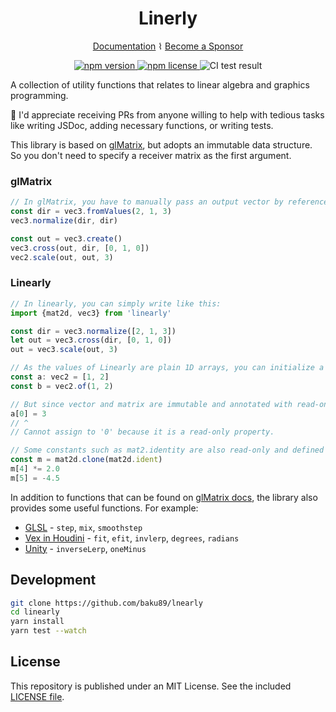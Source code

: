 <div align="center">
<h1>Linerly</h1>

<a href="https://baku89.github.io/linearly/">Documentation</a> ⌇ <a href="https://github.com/sponsors/baku89">Become a Sponsor</a>

<p>
  <a href="https://www.npmjs.org/package/linearly">
    <img src="https://img.shields.io/npm/v/linearly.svg?style=flat" alt="npm version">
  </a>
  <a href="http://spdx.org/licenses/MIT">
    <img src="https://img.shields.io/npm/l/linearly?style=flat" alt="npm license">
  </a>
  <img src="https://github.com/baku89/linearly/actions/workflows/ci.yml/badge.svg" alt="CI test result" />
</p>

</div>

A collection of utility functions that relates to linear algebra and graphics programming.

🍡 I'd appreciate receiving PRs from anyone willing to help with tedious tasks like writing JSDoc, adding necessary functions, or writing tests.

This library is based on [glMatrix](https://github.com/toji/gl-matrix), but adopts an immutable data structure. So you don't need to specify a receiver matrix as the first argument.

### glMatrix

```ts
// In glMatrix, you have to manually pass an output vector by reference to reuse allocated memory space efficiently.
const dir = vec3.fromValues(2, 1, 3)
vec3.normalize(dir, dir)

const out = vec3.create()
vec3.cross(out, dir, [0, 1, 0])
vec2.scale(out, out, 3)
```

### Linearly

```ts
// In linearly, you can simply write like this:
import {mat2d, vec3} from 'linearly'

const dir = vec3.normalize([2, 1, 3])
let out = vec3.cross(dir, [0, 1, 0])
out = vec3.scale(out, 3)

// As the values of Linearly are plain 1D arrays, you can initialize a vector by either way.
const a: vec2 = [1, 2]
const b = vec2.of(1, 2)

// But since vector and matrix are immutable and annotated with read-only flags, a mutation such as below is handled as an error in TypeScript.
a[0] = 3
// ^
// Cannot assign to '0' because it is a read-only property.

// Some constants such as mat2.identity are also read-only and defined as frozen array (applied Object.freeze). You can use `clone` to mutate them.
const m = mat2d.clone(mat2d.ident)
m[4] *= 2.0
m[5] = -4.5
```

In addition to functions that can be found on [glMatrix docs](https://glmatrix.net/), the library also provides some useful functions. For example:

- [GLSL](https://registry.khronos.org/OpenGL-Refpages/gl4/html/indexflat.php) - `step`, `mix`, `smoothstep`
- [Vex in Houdini](https://www.sidefx.com/docs/houdini/vex/functions/) - `fit`, `efit`, `invlerp`, `degrees`, `radians`
- [Unity](https://docs.unity3d.com/Manual/index.html) - `inverseLerp`, `oneMinus`

## Development

```sh
git clone https://github.com/baku89/lnearly
cd linearly
yarn install
yarn test --watch
```

## License

This repository is published under an MIT License. See the included [LICENSE file](./LICENSE).
